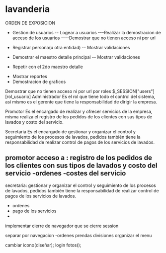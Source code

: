 # lavanderia

ORDEN DE EXPOSICION
- Gestion de usuarios
-- Logear a usuarios
---Realizar la demostracion de acceso de los usuarios
----Demostrar que no tienen acceso ni por url
- Registrar persona(u otra entidad)
-- Mostrar validaciones


- Demostrar el maestro detalle principal
-- Mostrar validaciones
* Repetir con el 2do maestro detalle
- Mostrar reportes
- Demostracion de graficos




Demostrar que no tienen acceso ni por url por roles 
$_SESSION["users"][rol_usuario]
Administrador 	Es el rol que tiene todo el control del sistema, así mismo es el gerente que tiene la responsabilidad de dirigir la empresa.

Promotor	Es el encargado de realizar y ofrecer servicios de la empresa, misma realiza el registro de los pedidos de los clientes con sus tipos de lavados y costo del servicio.

Secretaria	Es el encargado de gestionar y organizar el control y seguimiento de los procesos de lavados, pedidos también tiene la responsabilidad de realizar control de pagos de los servicios de lavados.


promotor acceso a : registro de los pedidos de los clientes con sus tipos de lavados y costo del servicio
  -ordenes
  -costes del servicio
  -


secretaria: gestionar y organizar el control y seguimiento de los procesos de lavados, pedidos también tiene la responsabilidad de realizar control de pagos de los servicios de lavados.

  - ordenes
  - pago de los servicios
  - 

  

implementar cierre de navegador que se cierre session

separar por navegacion
-ordenes prendas
divisiones
organizar el menu

cambiar icono(diseñar);
login fotos();